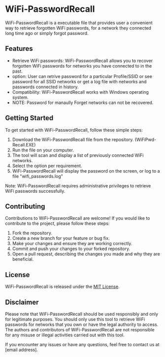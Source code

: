 # WiFi-PasswordRecall

WiFi-PasswordRecall is a executable file that provides user a convenient way to retrieve forgotten WiFi passwords, for a network they connected long time ago or simply forgot password.

## Features

- Retrieve WiFi passwords: WiFi-PasswordRecall allows you to recover forgotten WiFi passwords for networks you have connected to in the past.
- option: User can retrive password for a particular Profile/SSID or see password for all SSID networks or get a log file with networks and passwords connected in history.
- Compatibility: WiFi-PasswordRecall works with Windows operating system.
- NOTE: Password for manaully Forget networks can not be recovered. 

## Getting Started

To get started with WiFi-PasswordRecall, follow these simple steps:

1. Download the WiFi-PasswordRecall file from the repository. (WiFiPwd-Recall.EXE)
2. Run the file on your computer.
3. The tool will scan and display a list of previously connected WiFi networks.
4. Select the option per requirement.
5. WiFi-PasswordRecall will display the password on the screen, or log to a file "wifi_passwords.log"

Note: WiFi-PasswordRecall requires administrative privileges to retrieve WiFi passwords successfully.

## Contributing

Contributions to WiFi-PasswordRecall are welcome! If you would like to contribute to the project, please follow these steps:

1. Fork the repository.
2. Create a new branch for your feature or bug fix.
3. Make your changes and ensure they are working correctly.
4. Commit and push your changes to your forked repository.
5. Open a pull request, describing the changes you made and why they are beneficial.

## License

WiFi-PasswordRecall is released under the [MIT License](LICENSE.md).

## Disclaimer

Please note that WiFi-PasswordRecall should be used responsibly and only for legitimate purposes. You should only use this tool to retrieve WiFi passwords for networks that you own or have the legal authority to access. The authors and contributors of WiFi-PasswordRecall are not responsible for any misuse or illegal activities carried out with this tool.

If you encounter any issues or have any questions, feel free to contact us at [email address].

